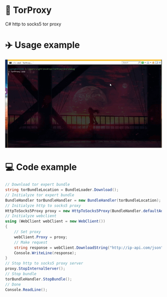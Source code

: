 # :onion: TorProxy
C# http to socks5 tor proxy

# :airplane: Usage example
<p align="center">
  <img src="IMG/example.gif">
</p>

# :computer: Code example
``` C#
// Download tor expert bundle
string torBundleLocation = BundleLoader.Download();
// Initialyze tor expert bundle
BundleHandler torBundleHandler = new BundleHandler(torBundleLocation);
// Initialyze http to socks5 proxy
HttpToSocks5Proxy proxy = new HttpToSocks5Proxy(BundleHandler.defaultAddress);
// Initialyze webclient
using (WebClient webClient = new WebClient())
{
    // Set proxy
    webClient.Proxy = proxy;
    // Make request
    string response = webClient.DownloadString("http://ip-api.com/json");
    Console.WriteLine(response);
}
// Stop http to socks5 proxy server
proxy.StopInternalServer();
// Stop bundle
torBundleHandler.StopBundle();
// Done
Console.ReadLine();
```

